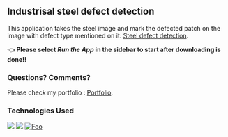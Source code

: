 ## Industrisal steel defect detection

This application takes the steel image and mark the defected patch on the image with defect type mentioned on it. [Steel defect detection](https://github.com/luckyRajputana/Steel-Defect-Detection).


👈 **Please select _Run the App_ in the sidebar to start after downloading is done!!**

### Questions? Comments?

Please check my portfolio :  [Portfolio](https://luckyportfolio.herokuapp.com/portfolio/).

### Technologies Used

![](https://forthebadge.com/images/badges/made-with-python.svg)
![](https://miro.medium.com/max/4928/1*-QTg-_71YF0SVshMEaKZ_g.png)
[![Foo](http://www.google.com.au/images/nav_logo7.png)](http://google.com.au/)
